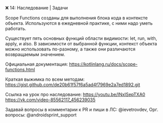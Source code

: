 ❌ 14: Наследование | Задачи

Scope Functions созданы для выполнения блока кода в контексте объекта. Используются в ежедневной практике, с ними 
надо уметь работать.

Существует пять основных функций области видимости: let, run, with, apply, и also. В зависимости от выбранной функции, 
контекст объекта можно использовать по-разному, а также они различаются возвращаемым значением.

Официальная документация:
https://kotlinlang.ru/docs/scope-functions.html

Краткая выжимка по всем методам:
https://gist.github.com/de20b61f57f6a5ad4f7969e2a7ed1892.git

Ссылка на урок про наследование:
https://youtu.be/INxISepTXA0
https://vk.com/video-85562117_456239035

Задавай вопросы в комментарии к PR и пиши в ЛС:
@ievetrovdev, Орг. вопросы: @androidsprint_support